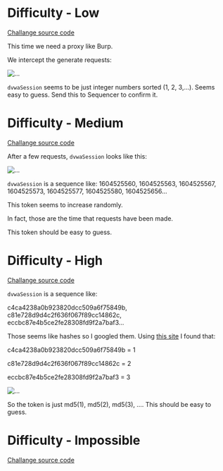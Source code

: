# Difficulty - Low

[Challange source code](https://github.com/PnzJust/DVWA-v1.10/blob/main/Weak%20Session/Sources/low.php)

This time we need a proxy like Burp.

We intercept the generate requests:

![...](https://github.com/PnzJust/DVWA-v1.10/blob/main/Weak%20Session/Pictures/1.png)

`dvwaSession` seems to be just integer numbers sorted (1, 2, 3,...).
Seems easy to guess. Send this to Sequencer to confirm it.


# Difficulty - Medium

[Challange source code](https://github.com/PnzJust/DVWA-v1.10/blob/main/Weak%20Session/Sources/medium.php)

After a few requests, `dvwaSession` looks like this:

![...](https://github.com/PnzJust/DVWA-v1.10/blob/main/Weak%20Session/Pictures/2.png)

`dvwaSession` is a sequence like:
1604525560, 1604525563, 1604525567, 1604525573, 1604525577, 1604525580, 1604525656...

This token seems to increase randomly.

In fact, those are the time that requests have been made.

This token should be easy to guess.

# Difficulty - High


[Challange source code](https://github.com/PnzJust/DVWA-v1.10/blob/main/Weak%20Session/Sources/high.php)


`dvwaSession` is a sequence like:

c4ca4238a0b923820dcc509a6f75849b, c81e728d9d4c2f636f067f89cc14862c, eccbc87e4b5ce2fe28308fd9f2a7baf3...

Those seems like hashes so I googled them.
Using [this site](md5.gromweb.com) I found that:

c4ca4238a0b923820dcc509a6f75849b = 1

c81e728d9d4c2f636f067f89cc14862c = 2

eccbc87e4b5ce2fe28308fd9f2a7baf3 = 3


![...](https://github.com/PnzJust/DVWA-v1.10/blob/main/Weak%20Session/Pictures/3.png)


So the token is just md5(1), md5(2), md5(3), ....
This should be easy to guess.

# Difficulty - Impossible

[Challange source code](https://github.com/PnzJust/DVWA-v1.10/blob/main/Weak%20Session/Sources/impossible.php)
